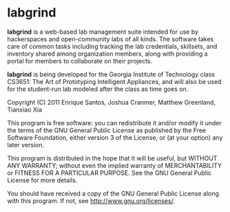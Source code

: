 # labgrind

**labgrind** is a web-based lab management suite intended for use by hackerspaces and open-community labs of all kinds. The software takes care of common tasks including tracking the lab credentials, skillsets, and inventory shared among organization members, along with providing a portal for members to collaborate on their projects.

**labgrind** is being developed for the Georgia Institute of Technology class CS3651: The Art of Prototyping Intelligent Appliances, and will also be used for the student-run lab modeled after the class as time goes on.

Copyright (C) 2011  Enrique Santos, Joshua Cranmer, Matthew Greenland, Tianxiao Xia

This program is free software: you can redistribute it and/or modify it under the terms of the GNU General Public License as published by the Free Software Foundation, either version 3 of the License, or (at your option) any later version.

This program is distributed in the hope that it will be useful, but WITHOUT ANY WARRANTY; without even the implied warranty of MERCHANTABILITY or FITNESS FOR A PARTICULAR PURPOSE. See the GNU General Public License for more details.

You should have received a copy of the GNU General Public License along with this program.  If not, see <http://www.gnu.org/licenses/>.

